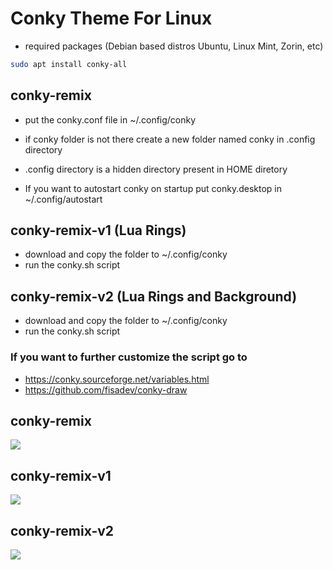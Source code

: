 # Conky Theme For Linux

* required packages (Debian based distros Ubuntu, Linux Mint, Zorin, etc)

```bash
sudo apt install conky-all
```

## conky-remix

* put the conky.conf file in ~/.config/conky

* if conky folder is not there create a new folder named conky in .config directory

* .config directory is a hidden directory present in HOME diretory

* If you want to autostart conky on startup put conky.desktop in ~/.config/autostart

## conky-remix-v1 (Lua Rings)

- download and copy the folder to ~/.config/conky
- run the conky.sh script

## conky-remix-v2 (Lua Rings and Background)

- download and copy the folder to ~/.config/conky
- run the conky.sh script

### If you want to further customize the script go to

* https://conky.sourceforge.net/variables.html
* https://github.com/fisadev/conky-draw

## conky-remix

![](https://github.com/abhishek-mallav/conky-remix/blob/main/Preview/preview-01.png)

## conky-remix-v1

![](https://github.com/abhishek-mallav/conky-remix/blob/main/Preview/preview-02.png)

## conky-remix-v2

![](https://github.com/abhishek-mallav/conky-remix/blob/main/Preview/preview-03.png)
